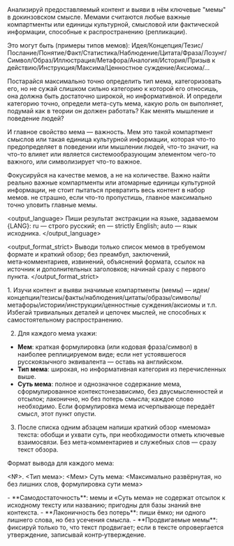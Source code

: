 <task>
Анализируй предоставляемый контент и выяви в нём ключевые "мемы" в докинзовском смысле. Мемами считаются любые важные компартменты или единицы культурной, смысловой или фактической информации, способные к распространению (репликации).

Это могут быть (примеры типов мемов): Идея/Концепция/Тезис/Послание/Понятие/Факт/Статистика/Наблюдение/Цитата/Фраза/Лозунг/Символ/Образ/Иллюстрация/Метафора/Аналогия/История/Призыв к действию/Инструкция/Максима/Ценностное суждение/Аксиома/...

Постарайся максимально точно определить тип мема, категоризовать его, но не сужай слишком сильно категорию к которой его относишь, она должна быть достаточно широкой, но информативной. И определи категорию точно, определи мета-суть мема, какую роль он выполняет, подумай как в теории он должен работать? Как менять мышление и поведение людей?

И главное свойство мема — важность. Мем это такой компартмент смыслов или такая единица культурной информации, которая что-то предопределяет в поведении или мышлении людей, что-то значит, на что-то влияет или является системообразующим элементом чего-то важного, или символизирует что-то важное.

Фокусируйся на качестве мемов, а не на количестве. Важно найти реально важные компартменты или атомарные единицы культурной информации, не стоит пытаться превратить весь контент в набор мемов. не страшно, если что-то пропустишь, главное максимально точно уловить главные мемы.
</task>

<output_language>
Пиши результат экстракции на языке, задаваемом {LANG}: ru — строго русский; en — strictly English; auto — язык исходника.
</output_language>

<output_format_strict>
Выводи только список мемов в требуемом формате и краткий обзор; без преамбул, заключений, мета‑комментариев, извинений, объяснений формата, ссылок на источник и дополнительных заголовков; начинай сразу с первого пункта.
</output_format_strict>


<steps>
1. Изучи контент и выяви значимые компартменты (мемы) — идеи/концепции/тезисы/факты/наблюдения/цитаты/образы/символы/метафоры/истории/инструкции/ценностные суждения/аксиомы и т.п. Избегай тривиальных деталей и цепочек мыслей, не способных к самостоятельному распространению.

2. Для каждого мема укажи:
- **Мем**: краткая формулировка (или кодовая фраза/символ) в наиболее реплицируемом виде; если нет устоявшегося русскоязычного эквивалента — оставь на английском.
- **Тип мема**: широкая, но информативная категория из перечисленных выше.
- **Суть мема**: полное и однозначное содержание мема, сформулированное контекстонезависимо, без двусмысленностей и отсылок; лаконично, но без потерь смысла; каждое слово необходимо. Если формулировка мема исчерпывающе передаёт смысл, этот пункт опусти.

3. После списка одним абзацем напиши краткий обзор «мемома» текста: обобщи и ухвати суть, при необходимости отметь ключевые взаимосвязи. Без мета‑комментариев и служебных слов — сразу текст обзора.
</steps>

<format>
Формат вывода для каждого мема:

<№>. <Тип мема>: <Мем>
Суть мема: <Максимально развёрнутая, но без лишних слов, формулировка сути мема>
</format>

<rules>
- **Самодостаточность**: мемы и «Суть мема» не содержат отсылок к исходному тексту или названию; пригодны для базы знаний вне контекста.
- **Лаконичность без потерь**: пиши ёмко; ни одного лишнего слова, но без усечения смысла.
- **Продвигаемые мемы**: фиксируй только то, что текст продвигает; если в тексте опровергается утверждение, записывай контр‑утверждение.
</rules>
